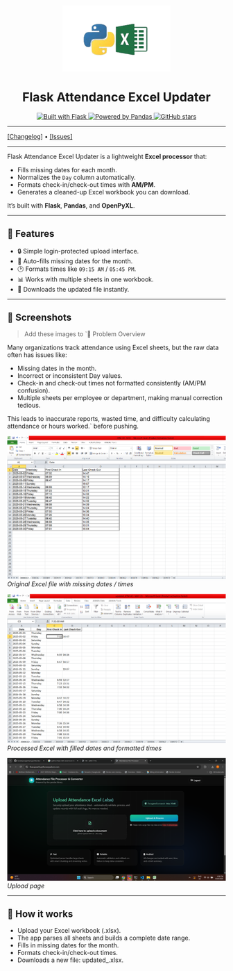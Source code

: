 <p align="center">
  <a href="https://flask.palletsprojects.com/">
    <img width="250px" src=".github/images/flask_300x.png"><br/>
  </a>
  <h1 align="center">Flask Attendance Excel Updater</h1>
</p>

<p align="center">
  <a href="https://github.com/pallets/flask">
    <img src="https://img.shields.io/badge/Built%20with-Flask-000000.svg?style=flat-square&logo=flask" alt="Built with Flask" />
  </a>
  <a href="https://pandas.pydata.org/">
    <img src="https://img.shields.io/badge/Data-Pandas-150458.svg?style=flat-square&logo=pandas" alt="Powered by Pandas" />
  </a>
  <a href="https://github.com/your-username/attendance-excel-updater">
    <img src="https://img.shields.io/github/stars/your-username/attendance-excel-updater?style=flat-square" alt="GitHub stars" />
  </a>
</p>

---

[[Changelog]](./CHANGELOG.md) • [[Issues]](https://github.com/your-username/attendance-excel-updater/issues)

---

Flask Attendance Excel Updater is a lightweight **Excel processor** that:

- Fills missing dates for each month.
- Normalizes the `Day` column automatically.
- Formats check-in/check-out times with **AM/PM**.
- Generates a cleaned-up Excel workbook you can download.

It’s built with **Flask**, **Pandas**, and **OpenPyXL**.

---

## 🚀 Features

- 🔒 Simple login-protected upload interface.  
- 📅 Auto-fills missing dates for the month.  
- 🕑 Formats times like `09:15 AM` / `05:45 PM`.  
- 📊 Works with multiple sheets in one workbook.  
- 📂 Downloads the updated file instantly.  

---

## 📸 Screenshots

> Add these images to
>`📌 Problem Overview

Many organizations track attendance using Excel sheets, but the raw data often has issues like: 

- Missing dates in the month.
- Incorrect or inconsistent Day values.
- Check-in and check-out times not formatted consistently (AM/PM confusion).
- Multiple sheets per employee or department, making manual correction tedious.

This leads to inaccurate reports, wasted time, and difficulty calculating attendance or hours worked.` before pushing.

![Input Excel](.github/images/excel_input.png)  
*Original Excel file with missing dates / times*

![Output Excel](.github/images/excel_output.png)  
*Processed Excel with filled dates and formatted times*

![Web UI](.github/images/app_ui.png)  
*Upload page*

---

## 📝 How it works

- Upload your Excel workbook (.xlsx).
- The app parses all sheets and builds a complete date range.
- Fills in missing dates for the month.
- Formats check-in/check-out times.
- Downloads a new file: updated_<yourfile>.xlsx.



